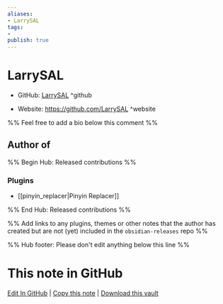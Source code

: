 ```yaml
---
aliases:
- LarrySAL
tags:
- 
publish: true
---
```


# LarrySAL

- GitHub: [LarrySAL](https://github.com/LarrySAL/) ^github
<!-- - Discord: `@` ^discord-->
- Website: <https://github.com/LarrySAL> ^website
<!-- - [[Publish sites|Publish site]]: <https://> ^publish-->

%% Feel free to add a bio below this comment %%


## Author of

%% Begin Hub: Released contributions %%
### Plugins
- [[pinyin_replacer|Pinyin Replacer]]

%% End Hub: Released contributions %%

%% Add links to any plugins, themes or other notes that the author has created but are not (yet) included in the `obsidian-releases` repo %%

<!--
### Unlisted plugins
-->

<!--
### Others
-->

<!--
## Sponsor this author
-->

<!-- - [[GitHub sponsors]]: [Sponsor @LarrySAL on GitHub Sponsors](https://github.com/sponsors/LarrySAL) ^github-sponsor-->
<!-- - [[Buy me a coffee]]: <https://> ^buy-me-a-coffee-->
<!-- - [[PayPal]]: <https://> ^paypal-->
<!-- - [[Patreon]]: <https://> ^patreon-->

<!--
## Follow this author
-->

<!-- - [[YouTube Channels|On YouTube]]: <https://> ^youtube-->
<!-- - Twitter: <https://> ^twitter-->
<!-- - ... -->

%% Hub footer: Please don't edit anything below this line %%

# This note in GitHub

<span class="git-footer">[Edit In GitHub](https://github.dev/obsidian-community/obsidian-hub/blob/main/01%20-%20Community/People/LarrySAL.md "git-hub-edit-note") | [Copy this note](https://raw.githubusercontent.com/obsidian-community/obsidian-hub/main/01%20-%20Community/People/LarrySAL.md "git-hub-copy-note") | [Download this vault](https://github.com/obsidian-community/obsidian-hub/archive/refs/heads/main.zip "git-hub-download-vault") </span>
